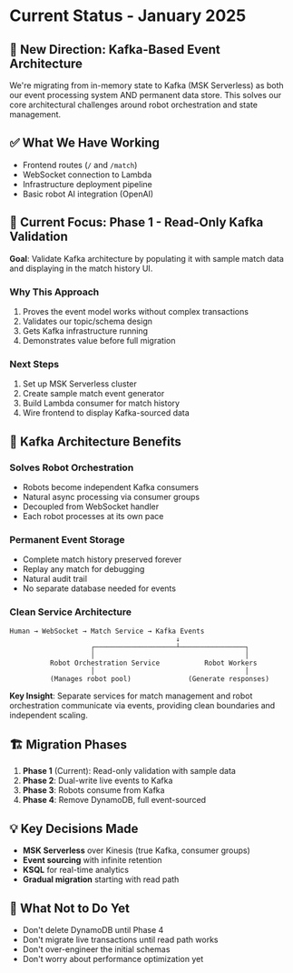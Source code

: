# Current Status - January 2025

## 🚀 **New Direction: Kafka-Based Event Architecture**

We're migrating from in-memory state to Kafka (MSK Serverless) as both our event processing system AND permanent data store. This solves our core architectural challenges around robot orchestration and state management.

## ✅ **What We Have Working**
- Frontend routes (`/` and `/match`)
- WebSocket connection to Lambda
- Infrastructure deployment pipeline
- Basic robot AI integration (OpenAI)

## 🎯 **Current Focus: Phase 1 - Read-Only Kafka Validation**

**Goal**: Validate Kafka architecture by populating it with sample match data and displaying in the match history UI.

### **Why This Approach**
1. Proves the event model works without complex transactions
2. Validates our topic/schema design
3. Gets Kafka infrastructure running
4. Demonstrates value before full migration

### **Next Steps**
1. Set up MSK Serverless cluster
2. Create sample match event generator
3. Build Lambda consumer for match history
4. Wire frontend to display Kafka-sourced data

## 📐 **Kafka Architecture Benefits**

### **Solves Robot Orchestration**
- Robots become independent Kafka consumers
- Natural async processing via consumer groups
- Decoupled from WebSocket handler
- Each robot processes at its own pace

### **Permanent Event Storage**
- Complete match history preserved forever
- Replay any match for debugging
- Natural audit trail
- No separate database needed for events

### **Clean Service Architecture**
```
Human → WebSocket → Match Service → Kafka Events
                                         ↓
                    ┌────────────────────┴────────────────┐
                    │                                     │
          Robot Orchestration Service           Robot Workers
                    │                                     │
          (Manages robot pool)              (Generate responses)
```

**Key Insight**: Separate services for match management and robot orchestration communicate via events, providing clean boundaries and independent scaling.

## 🏗️ **Migration Phases**

1. **Phase 1** (Current): Read-only validation with sample data
2. **Phase 2**: Dual-write live events to Kafka
3. **Phase 3**: Robots consume from Kafka
4. **Phase 4**: Remove DynamoDB, full event-sourced

## 💡 **Key Decisions Made**

- **MSK Serverless** over Kinesis (true Kafka, consumer groups)
- **Event sourcing** with infinite retention
- **KSQL** for real-time analytics
- **Gradual migration** starting with read path

## 🚫 **What Not to Do Yet**

- Don't delete DynamoDB until Phase 4
- Don't migrate live transactions until read path works
- Don't over-engineer the initial schemas
- Don't worry about performance optimization yet